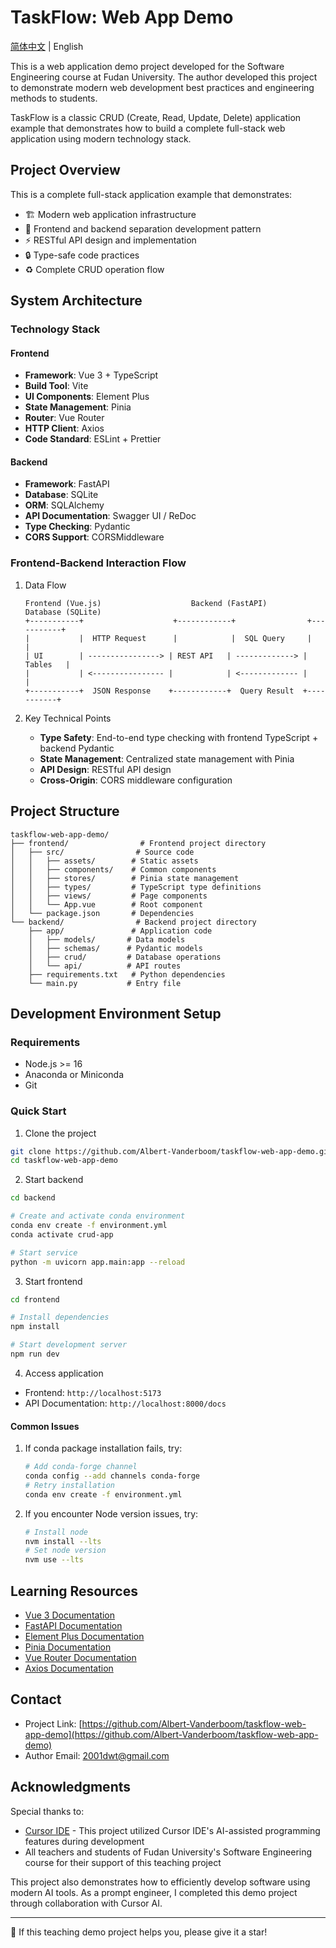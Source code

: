 # TaskFlow: Web App Demo

[简体中文](./README.md) | English

This is a web application demo project developed for the Software Engineering course at Fudan University. The author developed this project to demonstrate modern web development best practices and engineering methods to students.

TaskFlow is a classic CRUD (Create, Read, Update, Delete) application example that demonstrates how to build a complete full-stack web application using modern technology stack.

## Project Overview

This is a complete full-stack application example that demonstrates:

- 🏗️ Modern web application infrastructure
- 📝 Frontend and backend separation development pattern
- ⚡ RESTful API design and implementation
- 🔒 Type-safe code practices
- ♻️ Complete CRUD operation flow

## System Architecture

### Technology Stack

#### Frontend

- **Framework**: Vue 3 + TypeScript
- **Build Tool**: Vite
- **UI Components**: Element Plus
- **State Management**: Pinia
- **Router**: Vue Router
- **HTTP Client**: Axios
- **Code Standard**: ESLint + Prettier

#### Backend

- **Framework**: FastAPI
- **Database**: SQLite
- **ORM**: SQLAlchemy
- **API Documentation**: Swagger UI / ReDoc
- **Type Checking**: Pydantic
- **CORS Support**: CORSMiddleware

### Frontend-Backend Interaction Flow

1. Data Flow

   ```
   Frontend (Vue.js)                    Backend (FastAPI)                Database (SQLite)
   +-----------+                    +------------+                +-----------+
   |           |  HTTP Request      |            |  SQL Query     |           |
   | UI        | ----------------> | REST API   | -------------> |  Tables   |
   |           | <---------------- |            | <------------- |           |
   +-----------+  JSON Response    +------------+  Query Result  +-----------+
   ```
2. Key Technical Points

   - **Type Safety**: End-to-end type checking with frontend TypeScript + backend Pydantic
   - **State Management**: Centralized state management with Pinia
   - **API Design**: RESTful API design
   - **Cross-Origin**: CORS middleware configuration

## Project Structure

```
taskflow-web-app-demo/
├── frontend/                # Frontend project directory
│   ├── src/                # Source code
│   │   ├── assets/        # Static assets
│   │   ├── components/    # Common components
│   │   ├── stores/        # Pinia state management
│   │   ├── types/         # TypeScript type definitions
│   │   ├── views/         # Page components
│   │   └── App.vue        # Root component
│   └── package.json       # Dependencies
└── backend/                # Backend project directory
    ├── app/               # Application code
    │   ├── models/       # Data models
    │   ├── schemas/      # Pydantic models
    │   ├── crud/         # Database operations
    │   └── api/          # API routes
    ├── requirements.txt   # Python dependencies
    └── main.py           # Entry file
```

## Development Environment Setup

### Requirements

- Node.js >= 16
- Anaconda or Miniconda
- Git

### Quick Start

1. Clone the project

```bash
git clone https://github.com/Albert-Vanderboom/taskflow-web-app-demo.git
cd taskflow-web-app-demo
```

2. Start backend

```bash
cd backend

# Create and activate conda environment
conda env create -f environment.yml
conda activate crud-app

# Start service
python -m uvicorn app.main:app --reload
```

3. Start frontend

```bash
cd frontend

# Install dependencies
npm install

# Start development server
npm run dev
```

4. Access application

- Frontend: `http://localhost:5173`
- API Documentation: `http://localhost:8000/docs`

#### Common Issues

1. If conda package installation fails, try:

   ```bash
   # Add conda-forge channel
   conda config --add channels conda-forge
   # Retry installation
   conda env create -f environment.yml
   ```
2. If you encounter Node version issues, try:

   ```bash
   # Install node
   nvm install --lts
   # Set node version
   nvm use --lts
   ```

## Learning Resources

- [Vue 3 Documentation](https://vuejs.org/guide/introduction.html)
- [FastAPI Documentation](https://fastapi.tiangolo.com/)
- [Element Plus Documentation](https://element-plus.org/)
- [Pinia Documentation](https://pinia.vuejs.org/)
- [Vue Router Documentation](https://router.vuejs.org/)
- [Axios Documentation](https://axios-http.com/)

## Contact

- Project Link: [https://github.com/Albert-Vanderboom/taskflow-web-app-demo](https://github.com/Albert-Vanderboom/taskflow-web-app-demo)
- Author Email: [2001dwt@gmail.com](mailto:2001dwt@gmail.com)

## Acknowledgments

Special thanks to:

- [Cursor IDE](https://cursor.sh/) - This project utilized Cursor IDE's AI-assisted programming features during development
- All teachers and students of Fudan University's Software Engineering course for their support of this teaching project

This project also demonstrates how to efficiently develop software using modern AI tools. As a prompt engineer, I completed this demo project through collaboration with Cursor AI.

---

🌟 If this teaching demo project helps you, please give it a star!

